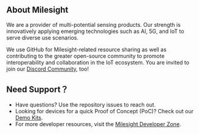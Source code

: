 ## About Milesight
We are a provider of multi-potential sensing products. Our strength is innovatively applying emerging technologies such as AI, 5G, and IoT to serve diverse use scenarios. 

We use GitHub for Milesight-related resource sharing as well as contributing to the greater open-source community to promote interoperability and collaboration in the IoT ecosystem. You are invited to join our [Discord Community](https://discord.com/invite/vNFxbwfErm), too!

## Need Support？
- Have questions? Use the repository issues to reach out.
- Looking for devices for a quick Proof of Concept (PoC)? Check out our [Demo Kits](https://www.milesight.com/iot/#lorawan-demo-kit).
- For more developer resources, visit the [Milesight Developer Zone](https://www.milesight.com/resources/developer-zone).
